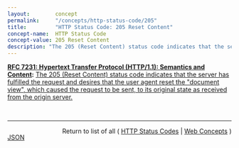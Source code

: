 ```yaml
---
layout:        concept
permalink:     "/concepts/http-status-code/205"
title:         "HTTP Status Code: 205 Reset Content"
concept-name:  HTTP Status Code
concept-value: 205 Reset Content
description: "The 205 (Reset Content) status code indicates that the server has fulfilled the request and desires that the user agent reset the \"document view\", which caused the request to be sent, to its original state as received from the origin server."
---
```


**[RFC 7231: Hypertext Transfer Protocol (HTTP/1.1): Semantics and Content](/specs/IETF/RFC/7231 "The Hypertext Transfer Protocol (HTTP) is an application-level protocol for distributed, collaborative, hypertext information systems. This document defines the semantics of HTTP/1.1 messages as expressed by request methods, request header fields, response status codes, and response header fields, along with the payload of messages (metadata and body content) and mechanisms for content negotiation."):** [The 205 (Reset Content) status code indicates that the server has fulfilled the request and desires that the user agent reset the "document view", which caused the request to be sent, to its original state as received from the origin server.](http://tools.ietf.org/html/rfc7231#section-6.3.6 "Read documentation for HTTP Status Code &#34;205&#34;")

<br/>
<hr/>

<p style="float : left"><a href="./205.json" title="JSON representing this particular Web Concept value">JSON</a></p>
<p style="text-align: right">Return to list of all ( <a href="../http-status-code/">HTTP Status Codes</a> | <a href="../">Web Concepts</a> )</p>
